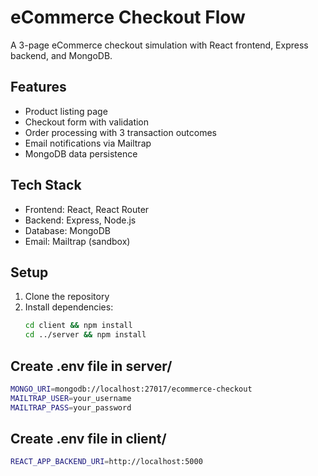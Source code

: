 # eCommerce Checkout Flow

A 3-page eCommerce checkout simulation with React frontend, Express backend, and MongoDB.

## Features

- Product listing page
- Checkout form with validation
- Order processing with 3 transaction outcomes
- Email notifications via Mailtrap
- MongoDB data persistence

## Tech Stack

- Frontend: React, React Router
- Backend: Express, Node.js
- Database: MongoDB
- Email: Mailtrap (sandbox)

## Setup

1. Clone the repository
2. Install dependencies:
   ```bash
   cd client && npm install
   cd ../server && npm install
   ```


## Create .env file in server/

   ```bash
   MONGO_URI=mongodb://localhost:27017/ecommerce-checkout
   MAILTRAP_USER=your_username
   MAILTRAP_PASS=your_password
   ```
## Create .env file in client/

   ```bash
   REACT_APP_BACKEND_URI=http://localhost:5000
   ```